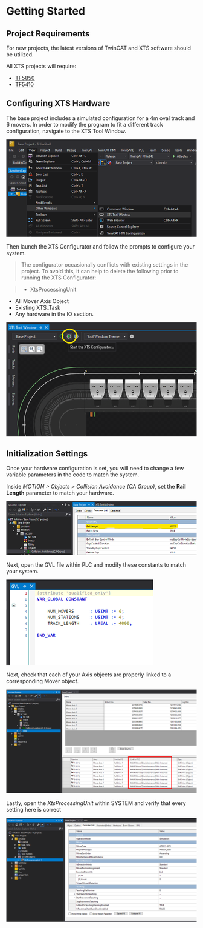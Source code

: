 
# Getting Started

## Project Requirements

For new projects, the latest versions of TwinCAT and XTS software should be utilized.

All XTS projects will require:

- [TF5850](https://www.beckhoff.com/en-en/products/automation/twincat/tfxxxx-twincat-3-functions/tf5xxx-tc3-motion-control/tf5850.html)
- [TF5410](https://www.beckhoff.com/en-en/products/automation/twincat/tfxxxx-twincat-3-functions/tf5xxx-tc3-motion-control/tf5410.html)

## Configuring XTS Hardware

The base project includes a simulated configuration for a 4m oval track and 6 movers. In order to modify the program to fit a different track configuration, navigate to the XTS Tool Window.

![XTS Tool WIndow](../Assets/XTSToolWindow.png)

Then launch the XTS Configurator and follow the prompts to configure your system.

>The configurator occasionally conflicts with existing settings in the project. To avoid this, it can help to delete the following prior to running the XTS Configurator:

> - XtsProcessingUnit
- All Mover Axis Object
- Existing XTS_Task
- Any hardware in the IO section.

![XTS Configurator](../Assets/XTSConfigurator.png)

## Initialization Settings

Once your hardware configuration is set, you will need to change a few variable parameters in the code to match the system.

Inside *MOTION > Objects > Collision Avoidance (CA Group)*, set the **Rail Length** parameter to match your hardware.

![CollisionAvoidanceLength](../Assets/CALength.png)

Next, open the GVL file within PLC and modify these constants to match your system.

![GlobalVariables](../Assets/GlobalVars.png)

Next, check that each of your Axis objects are properly linked to a corresponding Mover object.

![AxisLinks](../Assets/AxisLinks.png)

Lastly, open the *XtsProcessingUnit* within SYSTEM and verify that every setting here is correct

![ProcessingUnit](../Assets/ProcessingUnit.png)
